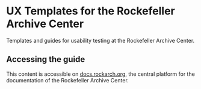# UX Templates for the Rockefeller Archive Center
Templates and guides for usability testing at the Rockefeller Archive Center.

## Accessing the guide

This content is accessible on [docs.rockarch.org](docs.rockarch.org), the central platform for the documentation of the Rockefeller Archive Center.
